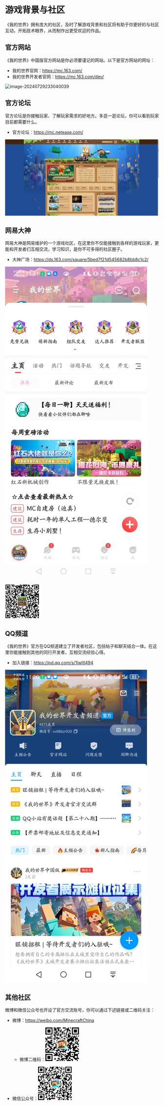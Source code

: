 # 游戏背景与社区

《我的世界》拥有庞大的社区，及时了解游戏背景和社区将有助于你更好的与社区互动，开拓技术眼界，从而制作出更受欢迎的作品。

## 官方网站

《我的世界》中国版官方网站是你必须要谨记的网站。以下是官方网站的网址：

- 我的世界官网：https://mc.163.com/
- 我的世界开发者官网：https://mc.163.com/dev/

![image-20240729233040039](./assets/image-20240729233040039-1722267042680-37.png)

## 官方论坛

官方论坛是你接触玩家、了解玩家需求的好地方。多逛一逛论坛，你可以看到玩家目前都需要什么。

- 官方论坛：https://mc.netease.com/

![image-20240729233217142](./assets/image-20240729233217142-1722267139624-39.png)

## 网易大神

网易大神是网易维护的一个游戏社区，在这里你不仅能接触到各样的游戏玩家，更能和开发者们互相交流，学习知识，是你不可多得的社区圈子。

- 大神广场：https://ds.163.com/square/5bed7f21d545682b8bb8c1c2/

![55315d9c93a8466c0eae3a1b45e9023](./assets/55315d9c93a8466c0eae3a1b45e9023-1722267740347-46.jpg)

![img](./assets/qrcode_ds_8192ac4.png)

## QQ频道

《我的世界》官方在QQ频道建立了开发者社区，包括帖子和聊天结合一体。在这里你能接触到其他的同行开发者，互相交流经验心得。

- 加入链接：https://pd.qq.com/s/1lwltl494

![681600608c84ae2769438aae801b78f](./assets/681600608c84ae2769438aae801b78f-1722267749164-49.jpg)

## 其他社区

微博和微信公众号也开设了官方交流账号，你可以通过下述链接或二维码关注：

- 微博：https://weibo.com/MinecraftChina
  - 微博二维码：![微博](./assets/qrcode_wb_97c284f.jpg)

- 微信公众号：![官方微信](./assets/qrcode_wx_53ee717.jpg)